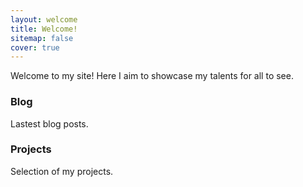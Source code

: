 ```yaml
---
layout: welcome
title: Welcome!
sitemap: false
cover: true
---
```


Welcome to my site! Here I aim to showcase my talents for all to see. 

###  Blog
Lastest blog posts.
<!--posts-->

### Projects
Selection of my projects.
<!--projects-->




